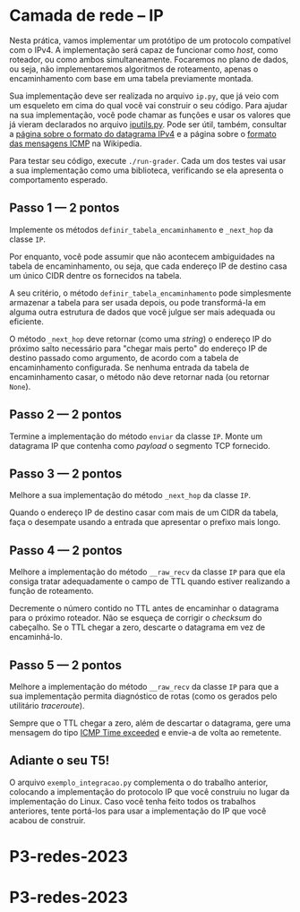 # Camada de rede – IP

Nesta prática, vamos implementar um protótipo de um protocolo compatível com o IPv4. A implementação será capaz de funcionar como *host*, como roteador, ou como ambos simultaneamente. Focaremos no plano de dados, ou seja, não implementaremos algoritmos de roteamento, apenas o encaminhamento com base em uma tabela previamente montada.

Sua implementação deve ser realizada no arquivo `ip.py`, que já veio com um esqueleto em cima do qual você vai construir o seu código. Para ajudar na sua implementação, você pode chamar as funções e usar os valores que já vieram declarados no arquivo [iputils.py](https://github.com/thotypous/redes-t3-grader/blob/main/iputils.py). Pode ser útil, também, consultar a [página sobre o formato do datagrama IPv4](https://en.wikipedia.org/wiki/IPv4#Header) e a página sobre o [ formato das mensagens ICMP](https://en.wikipedia.org/wiki/Internet_Control_Message_Protocol#Header) na Wikipedia.

Para testar seu código, execute `./run-grader`. Cada um dos testes vai usar a sua implementação como uma biblioteca, verificando se ela apresenta o comportamento esperado.

## Passo 1 — 2 pontos

Implemente os métodos `definir_tabela_encaminhamento` e `_next_hop` da classe `IP`.

Por enquanto, você pode assumir que não acontecem ambiguidades na tabela de encaminhamento, ou seja, que cada endereço IP de destino casa um único CIDR dentre os fornecidos na tabela.

A seu critério, o método `definir_tabela_encaminhamento` pode simplesmente armazenar a tabela para ser usada depois, ou pode transformá-la em alguma outra estrutura de dados que você julgue ser mais adequada ou eficiente.

O método `_next_hop` deve retornar (como uma *string*) o endereço IP do próximo salto necessário para "chegar mais perto" do endereço IP de destino passado como argumento, de acordo com a tabela de encaminhamento configurada. Se nenhuma entrada da tabela de encaminhamento casar, o método não deve retornar nada (ou retornar `None`).

## Passo 2 — 2 pontos

Termine a implementação do método `enviar` da classe `IP`. Monte um datagrama IP que contenha como *payload* o segmento TCP fornecido.

## Passo 3 — 2 pontos

Melhore a sua implementação do método `_next_hop` da classe `IP`.

Quando o endereço IP de destino casar com mais de um CIDR da tabela, faça o desempate usando a entrada que apresentar o prefixo mais longo.

## Passo 4 — 2 pontos

Melhore a implementação do método `__raw_recv` da classe `IP` para que ela consiga tratar adequadamente o campo de TTL quando estiver realizando a função de roteamento.

Decremente o número contido no TTL antes de encaminhar o datagrama para o próximo roteador. Não se esqueça de corrigir o *checksum* do cabeçalho. Se o TTL chegar a zero, descarte o datagrama em vez de encaminhá-lo.

## Passo 5 — 2 pontos

Melhore a implementação do método `__raw_recv` da classe `IP` para que a sua implementação permita diagnóstico de rotas (como os gerados pelo utilitário *traceroute*).

Sempre que o TTL chegar a zero, além de descartar o datagrama, gere uma mensagem do tipo [ICMP Time exceeded](https://en.wikipedia.org/wiki/Internet_Control_Message_Protocol#Time_exceeded) e envie-a de volta ao remetente.

## Adiante o seu T5!

O arquivo `exemplo_integracao.py` complementa o do trabalho anterior, colocando a implementação do protocolo IP que você construiu no lugar da implementação do Linux. Caso você tenha feito todos os trabalhos anteriores, tente portá-los para usar a implementação do IP que você acabou de construir.
# P3-redes-2023
# P3-redes-2023
